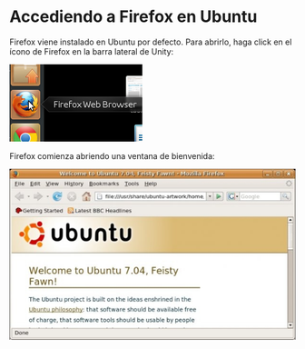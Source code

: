 Accediendo a Firefox en Ubuntu
==============================

Firefox viene instalado en Ubuntu por defecto. Para abrirlo, haga click en el ícono de Firefox en la barra lateral de Unity:

![Abriendo Firefox](ff_ubuntu_1.png)

Firefox comienza abriendo una ventana de bienvenida:

![Bienvenida](ff_ubuntu_2.png)

